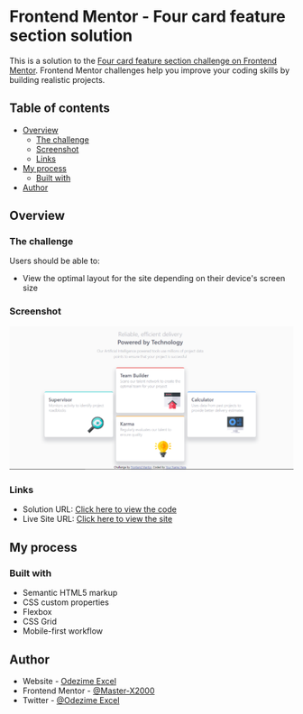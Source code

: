 # Frontend Mentor - Four card feature section solution

This is a solution to the [Four card feature section challenge on Frontend Mentor](https://www.frontendmentor.io/challenges/four-card-feature-section-weK1eFYK). Frontend Mentor challenges help you improve your coding skills by building realistic projects. 

## Table of contents

- [Overview](#overview)
  - [The challenge](#the-challenge)
  - [Screenshot](#screenshot)
  - [Links](#links)
- [My process](#my-process)
  - [Built with](#built-with)
- [Author](#author)

## Overview

### The challenge

Users should be able to:

- View the optimal layout for the site depending on their device's screen size

### Screenshot

![view](/images/Screenshot%20.png)

### Links

- Solution URL: [Click here to view the code](https://github.com/master-x2000/four_card_feature/)
- Live Site URL: [Click here to view the site](https://master-x2000.github.io/four_card_feature/)

## My process

### Built with

- Semantic HTML5 markup
- CSS custom properties
- Flexbox
- CSS Grid
- Mobile-first workflow

## Author

- Website - [Odezime Excel](https://www.your-site.com)
- Frontend Mentor - [@Master-X2000](https://www.frontendmentor.io/profile/Master-X2000)
- Twitter - [@Odezime Excel](https://www.twitter.com/EOdezime66661)

